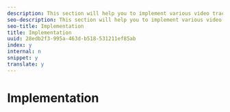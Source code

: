 ```yaml
---
description: This section will help you to implement various video tracking features using MediaHeartbeat.
seo-description: This section will help you to implement various video tracking features using MediaHeartbeat.
seo-title: Implementation
title: Implementation
uuid: 28edb2f3-995a-463d-b518-531211ef85ab
index: y
internal: n
snippet: y
translate: y
---
```


# Implementation




